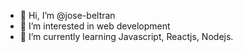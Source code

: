 - 👋 Hi, I’m @jose-beltran
- 👀 I’m interested in web development
- 🌱 I’m currently learning Javascript, Reactjs, Nodejs.


<!---
jose-beltran/jose-beltran is a ✨ special ✨ repository because its `README.md` (this file) appears on your GitHub profile.
You can click the Preview link to take a look at your changes.
--->
